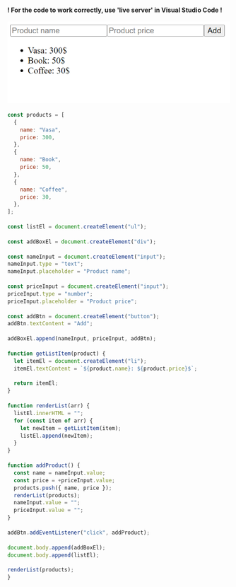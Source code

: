 ﻿
#### ! For the code to work correctly, use 'live server' in Visual Studio Code !

![Store App](https://github.com/AndriiKot/JS__Courses__/blob/main/Alexandr_Dudukalo/2024__JS-Basic/Practice/_02_store_app/images/__v1_0_0__.png)

```js
const products = [
  {
    name: "Vasa",
    price: 300,
  },
  {
    name: "Book",
    price: 50,
  },
  {
    name: "Coffee",
    price: 30,
  },
];

const listEl = document.createElement("ul");

const addBoxEl = document.createElement("div");

const nameInput = document.createElement("input");
nameInput.type = "text";
nameInput.placeholder = "Product name";

const priceInput = document.createElement("input");
priceInput.type = "number";
priceInput.placeholder = "Product price";

const addBtn = document.createElement("button");
addBtn.textContent = "Add";

addBoxEl.append(nameInput, priceInput, addBtn);

function getListItem(product) {
  let itemEl = document.createElement("li");
  itemEl.textContent = `${product.name}: ${product.price}$`;

  return itemEl;
}

function renderList(arr) {
  listEl.innerHTML = "";
  for (const item of arr) {
    let newItem = getListItem(item);
    listEl.append(newItem);
  }
}

function addProduct() {
  const name = nameInput.value;
  const price = +priceInput.value;
  products.push({ name, price });
  renderList(products);
  nameInput.value = "";
  priceInput.value = "";
}

addBtn.addEventListener("click", addProduct);

document.body.append(addBoxEl);
document.body.append(listEl);

renderList(products);
}
```